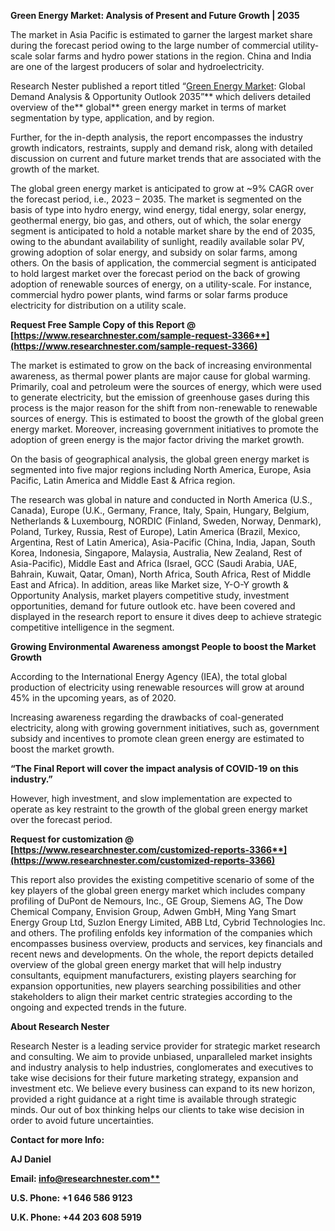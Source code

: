 ﻿**Green Energy Market: Analysis of Present and Future Growth | 2035**

The market in Asia Pacific is estimated to garner the largest market share during the forecast period owing to the large number of commercial utility-scale solar farms and hydro power stations in the region. China and India are one of the largest producers of solar and hydroelectricity.

Research Nester published a report titled “[Green Energy Market](https://www.researchnester.com/reports/green-energy-market/3366): Global Demand Analysis & Opportunity Outlook 2035”** which delivers detailed overview of the** global** green energy market in terms of market segmentation by type, application, and by region.

Further, for the in-depth analysis, the report encompasses the industry growth indicators, restraints, supply and demand risk, along with detailed discussion on current and future market trends that are associated with the growth of the market.

The global green energy market is anticipated to grow at ~9% CAGR over the forecast period, i.e., 2023 – 2035. The market is segmented on the basis of type into hydro energy, wind energy, tidal energy, solar energy, geothermal energy, bio gas, and others, out of which, the solar energy segment is anticipated to hold a notable market share by the end of 2035, owing to the abundant availability of sunlight, readily available solar PV, growing adoption of solar energy, and subsidy on solar farms, among others. On the basis of application, the commercial segment is anticipated to hold largest market over the forecast period on the back of growing adoption of renewable sources of energy, on a utility-scale. For instance, commercial hydro power plants, wind farms or solar farms produce electricity for distribution on a utility scale.

**Request Free Sample Copy of this Report @ [https://www.researchnester.com/sample-request-3366**](https://www.researchnester.com/sample-request-3366)**

The market is estimated to grow on the back of increasing environmental awareness, as thermal power plants are major cause for global warming. Primarily, coal and petroleum were the sources of energy, which were used to generate electricity, but the emission of greenhouse gases during this process is the major reason for the shift from non-renewable to renewable sources of energy. This is estimated to boost the growth of the global green energy market. Moreover, increasing government initiatives to promote the adoption of green energy is the major factor driving the market growth.

On the basis of geographical analysis, the global green energy market is segmented into five major regions including North America, Europe, Asia Pacific, Latin America and Middle East & Africa region. 

The research was global in nature and conducted in North America (U.S., Canada), Europe (U.K., Germany, France, Italy, Spain, Hungary, Belgium, Netherlands & Luxembourg, NORDIC (Finland, Sweden, Norway, Denmark), Poland, Turkey, Russia, Rest of Europe), Latin America (Brazil, Mexico, Argentina, Rest of Latin America), Asia-Pacific (China, India, Japan, South Korea, Indonesia, Singapore, Malaysia, Australia, New Zealand, Rest of Asia-Pacific), Middle East and Africa (Israel, GCC (Saudi Arabia, UAE, Bahrain, Kuwait, Qatar, Oman), North Africa, South Africa, Rest of Middle East and Africa). In addition, areas like Market size, Y-O-Y growth & Opportunity Analysis, market players competitive study, investment opportunities, demand for future outlook etc. have been covered and displayed in the research report to ensure it dives deep to achieve strategic competitive intelligence in the segment.

<a name="_hlk78574875"></a>**Growing Environmental Awareness amongst People to boost the Market Growth** 

According to the <a name="_hlk77956387"></a>International Energy Agency (IEA), the total global production of electricity using renewable resources will grow at around 45% in the upcoming years, as of 2020.

Increasing awareness regarding the drawbacks of coal-generated electricity, along with growing government initiatives, such as, government subsidy and incentives to promote clean green energy are estimated to boost the market growth.

**“The Final Report will cover the impact analysis of COVID-19 on this industry.”**

However, high investment, and slow implementation are expected to operate as key restraint to the growth of the global green energy market over the forecast period.

**Request for customization @ [https://www.researchnester.com/customized-reports-3366**](https://www.researchnester.com/customized-reports-3366)**

This report also provides the existing competitive scenario of some of the key players of the global green energy market which includes company profiling of DuPont de Nemours, Inc., GE Group, Siemens AG, The Dow Chemical Company, Envision Group, Adwen GmbH, Ming Yang Smart Energy Group Ltd, Suzlon Energy Limited, ABB Ltd, Cybrid Technologies Inc. and others. The profiling enfolds key information of the companies which encompasses business overview, products and services, key financials and recent news and developments. On the whole, the report depicts detailed overview of the global green energy market that will help industry consultants, equipment manufacturers, existing players searching for expansion opportunities, new players searching possibilities and other stakeholders to align their market centric strategies according to the ongoing and expected trends in the future.      

**About Research Nester**

Research Nester is a leading service provider for strategic market research and consulting. We aim to provide unbiased, unparalleled market insights and industry analysis to help industries, conglomerates and executives to take wise decisions for their future marketing strategy, expansion and investment etc. We believe every business can expand to its new horizon, provided a right guidance at a right time is available through strategic minds. Our out of box thinking helps our clients to take wise decision in order to avoid future uncertainties.

**Contact for more Info:**

**AJ Daniel**

**Email: [info@researchnester.com**](mailto:info@researchnester.com)**

**U.S. Phone: +1 646 586 9123** 

**U.K. Phone: +44 203 608 5919**
